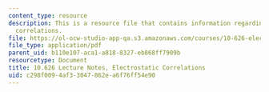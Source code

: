 ```yaml
---
content_type: resource
description: This is a resource file that contains information regarding electrostatic
  correlations.
file: https://ol-ocw-studio-app-qa.s3.amazonaws.com/courses/10-626-electrochemical-energy-systems-spring-2014/c298f0094af33047862ea6f76ff54e90_MIT10_626S14_S11lec28.pdf
file_type: application/pdf
parent_uid: b110e107-aca1-a818-8327-eb868ff7909b
resourcetype: Document
title: 10.626 Lecture Notes, Electrostatic Correlations
uid: c298f009-4af3-3047-862e-a6f76ff54e90
---
```

